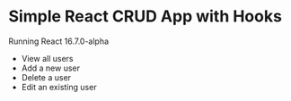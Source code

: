 # Simple React CRUD App with Hooks

Running React 16.7.0-alpha

- View all users
- Add a new user
- Delete a user
- Edit an existing user
